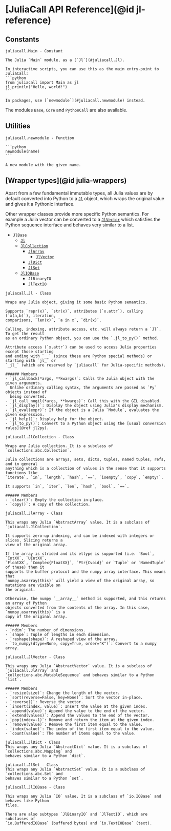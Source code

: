 # [JuliaCall API Reference](@id jl-reference)

## Constants

`````@customdoc
juliacall.Main - Constant

The Julia `Main` module, as a [`Jl`](#juliacall.Jl).

In interactive scripts, you can use this as the main entry-point to JuliaCall:
```python
from juliacall import Main as jl
jl.println("Hello, world!")
```

In packages, use [`newmodule`](#juliacall.newmodule) instead.
`````

The modules `Base`, `Core` and `PythonCall` are also available.

## Utilities

`````@customdoc
juliacall.newmodule - Function

```python
newmodule(name)
```

A new module with the given name.
`````

## [Wrapper types](@id julia-wrappers)

Apart from a few fundamental immutable types, all Julia values are by default converted into
Python to a [`Jl`](#juliacall.Jl) object, which wraps the original value and gives it a
Pythonic interface.

Other wrapper classes provide more specific Python semantics. For example a Julia vector can
be converted to a [`JlVector`](#juliacall.JlVector) which satisfies the Python sequence
interface and behaves very similar to a list.

- `JlBase`
  - [`Jl`](#juliacall.Jl)
  - [`JlCollection`](#juliacall.JlCollection)
    - [`JlArray`](#juliacall.JlArray)
      - [`JlVector`](#juliacall.JlVector)
    - [`JlDict`](#juliacall.JlDict)
    - [`JlSet`](#juliacall.JlSet)
  - [`JlIOBase`](#juliacall.JlIOBase)
    - `JlBinaryIO`
    - `JlTextIO`

`````@customdoc
juliacall.Jl - Class

Wraps any Julia object, giving it some basic Python semantics.

Supports `repr(x)`, `str(x)`, attributes (`x.attr`), calling (`x(a,b)`), iteration,
comparisons, `len(x)`, `a in x`, `dir(x)`.

Calling, indexing, attribute access, etc. will always return a `Jl`. To get the result
as an ordinary Python object, you can use the `.jl_to_py()` method.

Attribute access (`x.attr`) can be used to access Julia properties except those starting
and ending with `__` (since these are Python special methods) or starting with `jl_` or
`_jl_` (which are reserved by `juliacall` for Julia-specific methods).

###### Members
- `jl_callback(*args, **kwargs)`: Calls the Julia object with the given arguments.
  Unlike ordinary calling syntax, the arguments are passed as `Py` objects instead of
  being converted.
- `jl_call_nogil(*args, **kwargs)`: Call this with the GIL disabled.
- `jl_display()`: Display the object using Julia's display mechanism.
- `jl_eval(expr)`: If the object is a Julia `Module`, evaluates the given expression.
- `jl_help()`: Display help for the object.
- `jl_to_py()`: Convert to a Python object using the [usual conversion rules](@ref jl2py).
`````

`````@customdoc
juliacall.JlCollection - Class

Wraps any Julia collection. It is a subclass of `collections.abc.Collection`.

Julia collections are arrays, sets, dicts, tuples, named tuples, refs, and in general
anything which is a collection of values in the sense that it supports functions like
`iterate`, `in`, `length`, `hash`, `==`, `isempty`, `copy`, `empty!`.

It supports `in`, `iter`, `len`, `hash`, `bool`, `==`.

###### Members
- `clear()`: Empty the collection in-place.
- `copy()`: A copy of the collection.
`````

`````@customdoc
juliacall.JlArray - Class

This wraps any Julia `AbstractArray` value. It is a subclass of
`juliacall.JlCollection`.

It supports zero-up indexing, and can be indexed with integers or slices. Slicing returns a
view of the original array.

If the array is strided and its eltype is supported (i.e. `Bool`, `IntXX`, `UIntXX`,
`FloatXX`, `Complex{FloatXX}`, `Ptr{Cvoid}` or `Tuple` or `NamedTuple` of these) then it
supports the buffer protocol and the numpy array interface. This means that
`numpy.asarray(this)` will yield a view of the original array, so mutations are visible on
the original.

Otherwise, the numpy `__array__` method is supported, and this returns an array of Python
objects converted from the contents of the array. In this case, `numpy.asarray(this)` is a
copy of the original array.

###### Members
- `ndim`: The number of dimensions.
- `shape`: Tuple of lengths in each dimension.
- `reshape(shape)`: A reshaped view of the array.
- `to_numpy(dtype=None, copy=True, order="K")`: Convert to a numpy array.
`````

`````@customdoc
juliacall.JlVector - Class

This wraps any Julia `AbstractVector` value. It is a subclass of `juliacall.JlArray` and
`collections.abc.MutableSequence` and behaves similar to a Python `list`.

###### Members
- `resize(size)`: Change the length of the vector.
- `sort(reverse=False, key=None)`: Sort the vector in-place.
- `reverse()`: Reverse the vector.
- `insert(index, value)`: Insert the value at the given index.
- `append(value)`: Append the value to the end of the vector.
- `extend(values)`: Append the values to the end of the vector.
- `pop(index=-1)`: Remove and return the item at the given index.
- `remove(value)`: Remove the first item equal to the value.
- `index(value)`: The index of the first item equal to the value.
- `count(value)`: The number of items equal to the value.
`````

`````@customdoc
juliacall.JlDict - Class
This wraps any Julia `AbstractDict` value. It is a subclass of `collections.abc.Mapping` and
behaves similar to a Python `dict`.
`````

`````@customdoc
juliacall.JlSet - Class
This wraps any Julia `AbstractSet` value. It is a subclass of `collections.abc.Set` and
behaves similar to a Python `set`.
`````

`````@customdoc
juliacall.JlIOBase - Class

This wraps any Julia `IO` value. It is a subclass of `io.IOBase` and behaves like Python
files.

There are also subtypes `JlBinaryIO` and `JlTextIO`, which are subclasses of
`io.BufferedIOBase` (buffered bytes) and `io.TextIOBase` (text).
`````

